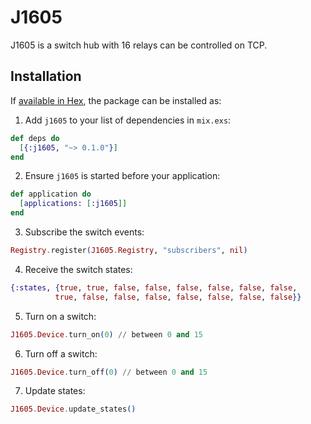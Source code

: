 # J1605

J1605 is a switch hub with 16 relays can be controlled on TCP.

## Installation

If [available in Hex](https://hex.pm/docs/publish), the package can be installed as:

  1. Add `j1605` to your list of dependencies in `mix.exs`:

```elixir
def deps do
  [{:j1605, "~> 0.1.0"}]
end
```

  2. Ensure `j1605` is started before your application:

```elixir
def application do
  [applications: [:j1605]]
end
```

  3. Subscribe the switch events:

```elixir
Registry.register(J1605.Registry, "subscribers", nil)
```

  4. Receive the switch states:

```elixir
{:states, {true, true, false, false, false, false, false, false,
          true, false, false, false, false, false, false, false}}
```

  5. Turn on a switch:

```elixir
J1605.Device.turn_on(0) // between 0 and 15
```

  6. Turn off a switch:

```elixir
J1605.Device.turn_off(0) // between 0 and 15
```

  7. Update states:

```elixir
J1605.Device.update_states()
```
